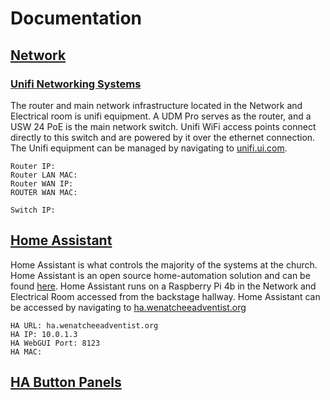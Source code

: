 # Documentation

## [Network](Network.md)

### [Unifi Networking Systems](Unifi.md)

The router and main network infrastructure located in the Network and Electrical room is unifi equipment. A UDM Pro serves as the router, and a USW 24 PoE is the main network switch. Unifi WiFi access points connect directly to this switch and are powered by it over the ethernet connection.
The Unifi equipment can be managed by navigating to [unifi.ui.com](https://unify.ui.com).

```
Router IP:
Router LAN MAC:
Router WAN IP:
ROUTER WAN MAC:
```
```
Switch IP:
```

## [Home Assistant](HA.md)

Home Assistant is what controls the majority of the systems at the church. Home Assistant is an open source home-automation solution and can be found [here](https://www.home-assistant.io/).
Home Assistant runs on a Raspberry Pi 4b in the Network and Electrical Room accessed from the backstage hallway.
Home Assistant can be accessed by navigating to [ha.wenatcheeadventist.org](https://ha.wenatcheeadventist.org)

```
HA URL: ha.wenatcheeadventist.org
HA IP: 10.0.1.3
HA WebGUI Port: 8123
HA MAC:
```

## [HA Button Panels](HA-Button-Panels.md)
